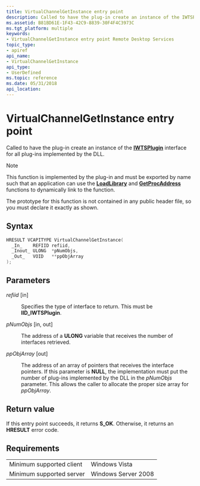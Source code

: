 ```yaml
---
title: VirtualChannelGetInstance entry point
description: Called to have the plug-in create an instance of the IWTSPlugin interface for all plug-ins implemented by the DLL.
ms.assetid: B81BD61E-1F43-42C9-8839-30F4F4C3973C
ms.tgt_platform: multiple
keywords:
- VirtualChannelGetInstance entry point Remote Desktop Services
topic_type:
- apiref
api_name:
- VirtualChannelGetInstance
api_type:
- UserDefined
ms.topic: reference
ms.date: 05/31/2018
api_location: 
---
```


# VirtualChannelGetInstance entry point

Called to have the plug-in create an instance of the [**IWTSPlugin**](/windows/desktop/api/TsVirtualChannels/nn-tsvirtualchannels-iwtsplugin) interface for all plug-ins implemented by the DLL.

> [!Note]
>
> This function is implemented by the plug-in and must be exported by name such that an application can use the [**LoadLibrary**](/windows/desktop/api/libloaderapi/nf-libloaderapi-loadlibrarya) and [**GetProcAddress**](/windows/desktop/api/libloaderapi/nf-libloaderapi-getprocaddress) functions to dynamically link to the function.
>
> The prototype for this function is not contained in any public header file, so you must declare it exactly as shown.

 

## Syntax


```C++
HRESULT VCAPITYPE VirtualChannelGetInstance(
  _In_    REFIID refiid,
  _Inout_ ULONG  *pNumObjs,
  _Out_   VOID   **ppObjArray
);
```



## Parameters

<dl> <dt>

*refiid* \[in\]
</dt> <dd>

Specifies the type of interface to return. This must be **IID\_IWTSPlugin**.

</dd> <dt>

*pNumObjs* \[in, out\]
</dt> <dd>

The address of a **ULONG** variable that receives the number of interfaces retrieved.

</dd> <dt>

*ppObjArray* \[out\]
</dt> <dd>

The address of an array of pointers that receives the interface pointers. If this parameter is **NULL**, the implementation must put the number of plug-ins implemented by the DLL in the *pNumObjs* parameter. This allows the caller to allocate the proper size array for *ppObjArray*.

</dd> </dl>

## Return value

If this entry point succeeds, it returns **S\_OK**. Otherwise, it returns an **HRESULT** error code.

## Requirements



|                                     |                                |
|-------------------------------------|--------------------------------|
| Minimum supported client<br/> | Windows Vista<br/>       |
| Minimum supported server<br/> | Windows Server 2008<br/> |



 

